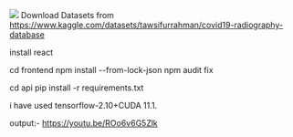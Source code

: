 <a href="https://hits.seeyoufarm.com"><img src="https://hits.seeyoufarm.com/api/count/incr/badge.svg?url=https%3A%2F%2Fgithub.com%2FUtkarsha666%2FU-Net-Image-Segmentation&count_bg=%2379C83D&title_bg=%23555555&icon=github.svg&icon_color=%23E7E7E7&title=hits&edge_flat=true"/></a>
Download Datasets from https://www.kaggle.com/datasets/tawsifurrahman/covid19-radiography-database

install react

cd frontend
npm install --from-lock-json
npm audit fix

cd api
pip install -r requirements.txt


i have used tensorflow-2.10+CUDA 11.1.


output:- https://youtu.be/ROo6v6G5Zlk
